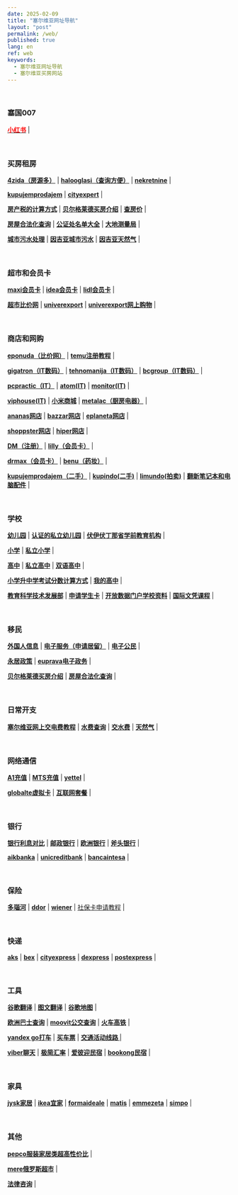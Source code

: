 ```yaml
---
date: 2025-02-09
title: "塞尔维亚网址导航"
layout: "post"
permalink: /web/
published: true
lang: en
ref: web
keywords:
  - 塞尔维亚网址导航
  - 塞尔维亚买房网站
---
```





<br>

### <strong>塞国007</strong>

<a href="https://www.xiaohongshu.com/user/profile/62c99f18000000000303d6f8" target="_blank"><font color="#FF0000"><strong>小红书</strong></font></a> |



<br>


### 买房租房
<a href="https://www.4zida.rs/" target="_blank"><strong>4zida（房源多）</strong></a> | 
<a href="https://www.halooglasi.com/nekretnine" target="_blank"><strong>halooglasi（查询方便）</strong></a> |
<a href="https://www.nekretnine.rs/" target="_blank"><strong>nekretnine</strong></a> |

<a href="https://www.kupujemprodajem.com/nekretnine-kupoprodaja/kuce/grupa/26/230/1" target="_blank"><strong>kupujemprodajem</strong></a> | 
<a href="https://cityexpert.rs/" target="_blank"><strong>cityexpert</strong></a> |

<a href="https://serbia70.com/posts/fangchanshui/" target="_blank"><strong>房产税的计算方式</strong></a> |
<a href="https://serbia70.com/posts/beograd/" target="_blank"><strong>贝尔格莱德买房介绍</strong></a> |
<a href="https://cenestanova.com/" target="_blank"><strong>查房价</strong></a> |


<a href="https://serbia70.com/posts/fangzihefa/" target="_blank"><strong>房屋合法化查询</strong></a> |
<a href="https://www.mpravde.gov.rs/registar.php?id=6659" target="_blank"><strong>公证处名单大全</strong></a> |
<a href="https://www.rgz.gov.rs/" target="_blank"><strong>大地测量局</strong></a> |

<a href="https://www.bvk.rs/wp-content/uploads/2023/01/kanalizacija_postojeci_objekat-min.pdf" target="_blank"><strong>城市污水处理</strong></a> |
<a href="https://www.vodovodindjija.co.rs/" target="_blank"><strong>因吉亚城市污水</strong></a> |
<a href="https://www.ingas.rs/cenovnik/cenaprikljucka/" target="_blank"><strong>因吉亚天然气</strong></a> |







<br>

### 超市和会员卡



<a href="https://serbia70.com/posts/maxi/" target="_blank"><strong>maxi会员卡</strong></a> | 
<a href="https://serbia70.com/posts/idea/" target="_blank"><strong>idea会员卡</strong></a> |
<a href="https://serbia70.com/posts/lidl/" target="_blank"><strong>lidl会员卡</strong></a> |

<a href="https://cenoteka.rs/" target="_blank"><strong>超市比价网</strong></a> | 
<a href="https://www.univerexport.rs/" target="_blank"><strong>univerexport</strong></a> |
<a href="https://elakolije.rs/" target="_blank"><strong>univerexport网上购物</strong></a> |




<br>

### 商店和网购
<a href="https://www.eponuda.com/" target="_blank"><strong>eponuda（比价网）</strong></a> | 
<a href="https://serbia70.com/posts/temu" target="_blank"><strong>temu注册教程</strong></a> | 

<a href="https://gigatron.rs/" target="_blank"><strong>gigatron（IT数码）</strong></a> | 
<a href="https://www.tehnomanija.rs/" target="_blank"><strong>tehnomanija（IT数码）</strong></a> |
<a href="https://www.bcgroup-online.com/" target="_blank"><strong>bcgroup（IT数码）</strong></a> | 

<a href="https://pcpractic.rs/" target="_blank"><strong>pcpractic（IT）</strong></a> |
<a href="https://atom.rs/" target="_blank"><strong>atom(IT)</strong></a> |
<a href="https://www.monitor.rs/" target="_blank"><strong>monitor(IT)</strong></a> |

<a href="https://viphouse.rs/" target="_blank"><strong>viphouse(IT)</strong></a> |
<a href="https://mi-srbija.rs/" target="_blank"><strong>小米商城</strong></a> |
<a href="https://www.market.metalac.com/" target="_blank"><strong>metalac（厨房电器）</strong></a> |

<a href="https://ananas.rs/" target="_blank"><strong>ananas网店</strong></a> |
<a href="https://bazzar.rs/" target="_blank"><strong>bazzar网店</strong></a> |
<a href="https://eplaneta.rs/" target="_blank"><strong>eplaneta网店</strong></a> |

<a href="https://www.shoppster.rs/" target="_blank"><strong>shoppster网店</strong></a> |
<a href="https://www.hiper.rs/" target="_blank"><strong>hiper网店</strong></a> |


<a href="https://serbia70.com/posts/dmzhuce" target="_blank"><strong>DM（注册）</strong></a> |
<a href="https://serbia70.com/posts/lilly/" target="_blank"><strong>lilly（会员卡）</strong></a> |

<a href="https://www.drmax.rs/" target="_blank"><strong>drmax（会员卡）</strong></a> |
<a href="https://benu.rs/" target="_blank"><strong>benu（药妆）</strong></a> |


<a href="https://www.kupujemprodajem.com/" target="_blank"><strong>kupujemprodajem（二手）</strong></a> |
<a href="https://www.kupindo.com/" target="_blank"><strong>kupindo(二手)</strong></a> |
<a href="https://www.limundo.com/" target="_blank"><strong>limundo(拍卖)</strong></a> |
<a href="https://konovo.rs/" target="_blank"><strong>翻新笔记本和电脑配件</strong></a> |


<br>

### 学校

<a href="https://euprava.gov.rs/vrtic" target="_blank"><strong>幼儿园</strong></a> |
<a href="https://prosveta.gov.rs/verifikacija-vrtica/" target="_blank"><strong>认证的私立幼儿园</strong></a> |
<a href="https://www.puma.vojvodina.gov.rs/etext.php?ID_mat=1261" target="_blank"><strong>伏伊伏丁那省学前教育机构</strong></a> |

<a href="https://euprava.gov.rs/osnovno-obrazovanje" target="_blank"><strong>小学</strong></a> | 
<a href="https://prosveta.gov.rs/prosveta/predskolsko-i-osnovno-obrazovanje-2/osnovno-obrazovanje-i-vaspitanje/" target="_blank"><strong>私立小学</strong></a> | 

<a href="https://euprava.gov.rs/srednje-obrazovanje" target="_blank"><strong>高中</strong></a> |
<a href="https://prosveta.gov.rs/prosveta/srednje-obrazovanje/" target="_blank"><strong>私立高中</strong></a> |
<a href="https://prosveta.gov.rs/prosveta/srednje-obrazovanje/gimnazije/specijalizovne-gimnazije-i-odeljenja/odeljenja-u-kojima-se-deo-nastave-ostvaruje-na-stranom-jeziku/" target="_blank"><strong>双语高中</strong></a> |

<a href="https://serbia70.com/posts/xiaoxueshengzhongxue/" target="_blank"><strong>小学升中学考试分数计算方式</strong></a> | 
<a href="https://mojasrednjaskola.gov.rs/" target="_blank"><strong>我的高中</strong></a> | 

<a href="https://prosveta.gov.rs/" target="_blank"><strong>教育科学技术发展部</strong></a> |
<a href="https://prosveta.gov.rs/prosveta/studentska-kartica/" target="_blank"><strong>申请学生卡</strong></a> |
<a href="https://opendata.mpn.gov.rs/" target="_blank"><strong>开放数据门户学校资料</strong></a> |
<a href="https://prosveta.gov.rs/prosveta/srednje-obrazovanje/gimnazije/program-internacionalne-mature/" target="_blank"><strong>国际文凭课程</strong></a> |

<br>

### 移民
<a href="http://www.mup.gov.rs/wps/portal/sr/gradjani/Informacije%20za%20strance" target="_blank"><strong>外国人信息</strong></a> | 
<a href="https://welcometoserbia.gov.rs/" target="_blank"><strong>电子服务（申请居留）</strong></a> |
<a href="https://eid.gov.rs/sr-Cyrl-RS/sta-je-egradjanin" target="_blank"><strong>电子公民</strong></a> |

<a href="https://www.paragraf.rs/propisi/pravilnik-o-odobravanju-stalnog-nastanjenja.html" target="_blank"><strong>永居政策</strong></a> | 
<a href="https://euprava.gov.rs/" target="_blank"><strong>euprava电子政务</strong></a> |

<a href="https://serbia70.com/posts/beograd/" target="_blank"><strong>贝尔格莱德买房介绍</strong></a> |
<a href="https://serbia70.com/posts/fangzihefa/" target="_blank"><strong>房屋合法化查询</strong></a> |


<br>

### 日常开支
<a href="https://serbia70.com/posts/jiaodianfei/" target="_blank"><strong>塞尔维亚网上交电费教程</strong></a> | 
<a href="https://www.bvk.rs/provera-racuna/" target="_blank"><strong>水费查询</strong></a> |
<a href="https://esanduce.rs/prijava" target="_blank"><strong>交水费</strong></a> |
<a href="https://moj.srbijagas.com/pocetna" target="_blank"><strong>天然气</strong></a> |


<br>


### 网络通信
<a href="https://a1.rs/onlinetopup" target="_blank"><strong>A1充值</strong></a> | 
<a href="https://mts.rs/Privatni/Mobilna/Pripejd/Dopuni-kredit" target="_blank"><strong>MTS充值</strong></a> |
<a href="https://www.yettel.rs" target="_blank"><strong>yettel</strong></a> |

<a href="https://www.globaltel.rs/" target="_blank"><strong>globalte虚拟卡</strong></a> | 
<a href="https://serbia70.com/posts/serbiainternet/" target="_blank"><strong>互联网套餐</strong></a> | 




<br>

### 银行
<a href="https://www.kamatica.com/kamate-na-stednju/eur" target="_blank"><strong>银行利息对比</strong></a> | 
<a href="https://www.posted.co.rs/" target="_blank"><strong>邮政银行</strong></a> |
<a href="https://www.eurobank-direktna.rs/" target="_blank"><strong>欧洲银行</strong></a> |
<a href="https://www.raiffeisenbank.rs/sr/stanovnistvo.html" target="_blank"><strong>斧头银行</strong></a> | 

<a href="https://www.aikbanka.rs/" target="_blank"><strong>aikbanka</strong></a> |
<a href="https://www.unicreditbank.rs/rs/pi.html#home" target="_blank"><strong>unicreditbank</strong></a> |
<a href="https://www.bancaintesa.rs/" target="_blank"><strong>bancaintesa</strong></a> |

<br>

### 保险
<a href="https://www.dunav.com/osiguranje/zdravlje/" target="_blank"><strong>多瑙河</strong></a> | 
<a href="https://www.ddor.rs/" target="_blank"><strong>ddor</strong></a> |
<a href="https://wiener.co.rs/" target="_blank"><strong>wiener</strong></a> |
<a href="https://serbia70.com/posts/jiankangbaoxianka/" target="_blank">社保卡申请教程</strong></a> |

<br>

### 快递
<a href="https://www.aks.rs/cenovnik/" target="_blank"><strong>aks</strong></a> | 
<a href="https://bexexpress.rs/cenovnik" target="_blank"><strong>bex</strong></a> |
<a href="https://www.cityexpress.rs/cenovnik-domaci-transport/" target="_blank"><strong>cityexpress</strong></a> |
<a href="https://www.dexpress.rs/rs/cenovnik" target="_blank"><strong>dexpress</strong></a> |
<a href="http://www.postexpress.rs/struktura/lat/cenovnik/cenovnik-unutrasnji-saobracaj.asp" target="_blank"><strong>postexpress</strong></a> |

<br>

### 工具
<a href="https://translate.google.com/?hl=zh-cn&sl=auto&tl=zh-CN&op=translate" target="_blank"><strong>谷歌翻译</strong></a> | 
<a href="https://github.com/ZGGSONG/STranslate/releases" target="_blank"><strong>图文翻译</strong></a> |
<a href="https://www.google.com/maps/?hl=zh-cn" target="_blank"><strong>谷歌地图</strong></a> |

<a href="https://www.polazak.rs/sr/" target="_blank"><strong>欧洲巴士查询</strong></a> |
<a href="https://serbia70.com/posts/moovit/" target="_blank"><strong>moovit公交查询</strong></a> |
<a href="https://serbia70.com/posts/huochepiao/" target="_blank"><strong>火车高铁</strong></a> |

<a href="https://go.yandex/sr_rs/" target="_blank"><strong>yandex go打车</strong></a> |
<a href="https://play.google.com/store/apps/details?id=buslogic.beogradplus&hl=sr" target="_blank"><strong>买车票</strong></a> |
<a href="https://online.bgnaplata.rs/sr/linije" target="_blank"><strong>交通活动线路 </strong></a> |



<a href="https://play.google.com/store/apps/details?id=com.viber.voip" target="_blank"><strong>viber聊天</strong></a> | 
<a href="https://play.google.com/store/apps/details?id=com.tratao.xcurrency&hl=zh" target="_blank"><strong>极简汇率</strong></a> |
<a href="https://zh.airbnb.com" target="_blank"><strong>爱彼迎民宿</strong></a> |
<a href="https://www.booking.com" target="_blank"><strong>bookong民宿</strong></a> |


<br>

### 家具
<a href="https://jysk.rs/pravila-i-uslovi#5" target="_blank"><strong>jysk家居</strong></a> | 
<a href="https://www.ikea.com/rs/sr/" target="_blank"><strong>ikea宜家</strong></a> |
<a href="https://www.formaideale.rs/" target="_blank"><strong>formaideale</strong></a> |
<a href="https://matis.rs/" target="_blank"><strong>matis</strong></a> |
<a href="https://www.emmezeta.rs/" target="_blank"><strong>emmezeta</strong></a> |
<a href="https://simpo.rs/" target="_blank"><strong>simpo</strong></a> |



<br>


### 其他

<a href="https://pepco.rs/" target="_blank"><strong>pepco服装家居类超高性价比</strong></a> |

<a href="https://www.meremarketi.rs/" target="_blank"><strong>mere俄罗斯超市</strong></a> |

<a href="https://www.reddit.com/r/pravnisaveti/" target="_blank"><strong>法律咨询</strong></a> |

<br>



